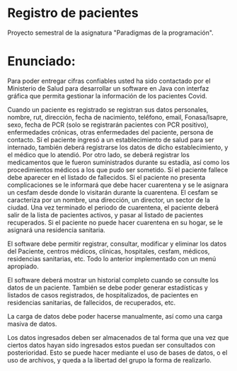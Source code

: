 # Registro de pacientes
Proyecto semestral de la asignatura "Paradigmas de la programación".

# Enunciado:
Para poder entregar cifras confiables usted ha sido contactado por el Ministerio de Salud para
desarrollar un software en Java con interfaz gráfica que permita gestionar la información de los
pacientes Covid.

Cuando un paciente es registrado se registran sus datos personales, nombre, rut, dirección, fecha
de nacimiento, teléfono, email, Fonasa/Isapre, sexo, fecha de PCR (solo se registrarán pacientes con
PCR positivo), enfermedades crónicas, otras enfermedades del paciente, persona de contacto. Sí el
paciente ingresó a un establecimiento de salud para ser internado, también deberá registrarse los
datos de dicho establecimiento, y el médico que lo atendió. Por otro lado, se deberá registrar los
medicamentos que le fueron suministrados durante su estadía, así como los procedimientos
médicos a los que pudo ser sometido. Sí el paciente fallece debe aparecer en el listado de fallecidos.
Si el paciente no presenta complicaciones se le informará que debe hacer cuarentena y se le asignara
un cesfam desde donde lo visitarán durante la cuarentena. El cesfam se caracteriza por un nombre,
una dirección, un director, un sector de la ciudad. Una vez terminado el periodo de cuarentena, el
paciente deberá salir de la lista de pacientes activos, y pasar al listado de pacientes recuperados. Si
el paciente no puede hacer cuarentena en su hogar, se le asignará una residencia sanitaria.

El software debe permitir registrar, consultar, modificar y eliminar los datos del Paciente, centros médicos, 
clínicas, hospitales, cesfam, médicos, residencias sanitarias, etc. Todo lo anterior implementado con un menú apropiado. 

El software deberá mostrar un historial completo cuando se consulte los datos de un paciente.
También se debe poder generar estadísticas y listados de casos registrados, de hospitalizados, de
pacientes en residencias sanitarias, de fallecidos, de recuperados, etc.

La carga de datos debe poder hacerse manualmente, así como una carga masiva de datos.

Los datos ingresados deben ser almacenados de tal forma que una vez que ciertos datos hayan sido
ingresados estos puedan ser consultados con posterioridad. Esto se puede hacer mediante el uso
de bases de datos, o el uso de archivos, y queda a la libertad del grupo la forma de realizarlo.









